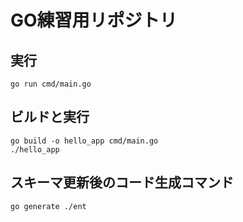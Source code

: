 # GO練習用リポジトリ

## 実行

```
go run cmd/main.go
```

## ビルドと実行

```
go build -o hello_app cmd/main.go
./hello_app
```

## スキーマ更新後のコード生成コマンド

```
go generate ./ent
```